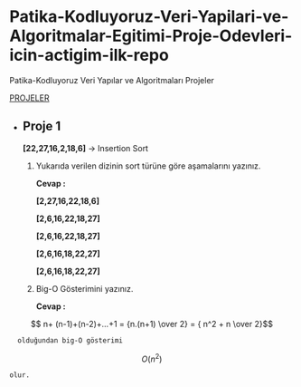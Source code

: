 # Patika-Kodluyoruz-Veri-Yapilari-ve-Algoritmalar-Egitimi-Proje-Odevleri-icin-actigim-ilk-repo
Patika-Kodluyoruz Veri Yapılar ve Algoritmaları Projeler

[PROJELER](https://github.com/gulsahyesilmen/Patika-Kodluyoruz-Veri-Yapilari-ve-Algoritmalar-Egitimi-Proje-Odevleri-icin-actigim-ilk-repo/edit/main/README.md)
* ## Proje 1
  
   **[22,27,16,2,18,6]** &rarr;  Insertion Sort

   1. Yukarıda verilen dizinin sort türüne göre aşamalarını yazınız.
 
       **Cevap :**

      **[2,27,16,22,18,6]**
      
      **[2,6,16,22,18,27]**
      
      **[2,6,16,22,18,27]**
      
      **[2,6,16,18,22,27]**
      
      **[2,6,16,18,22,27]**

    2. Big-O Gösterimini yazınız.
 
       **Cevap :**
```math
 n+ (n-1)+(n-2)+...+1 = {n.(n+1) \over 2} = { n^2 + n \over 2}
``` 
    
      olduğundan big-O gösterimi 
      
  ```math
O(n^2)
``` 
    olur.
      
